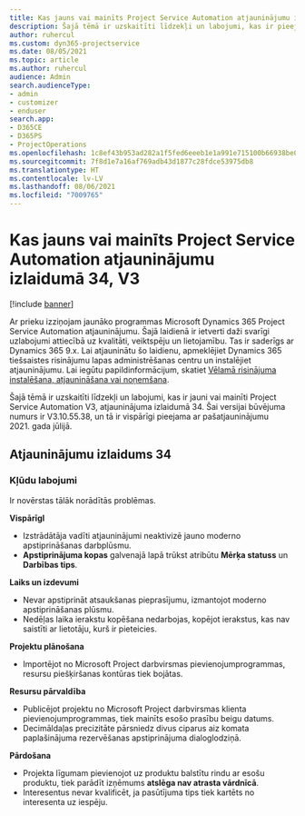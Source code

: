 ```yaml
---
title: Kas jauns vai mainīts Project Service Automation atjauninājumu izlaidumā 34, V3
description: Šajā tēmā ir uzskaitīti līdzekļi un labojumi, kas ir pieejami Project Service Automation atjauninājumu izlaidumā 34, V3.
author: ruhercul
ms.custom: dyn365-projectservice
ms.date: 08/05/2021
ms.topic: article
ms.author: ruhercul
audience: Admin
search.audienceType:
- admin
- customizer
- enduser
search.app:
- D365CE
- D365PS
- ProjectOperations
ms.openlocfilehash: 1c8ef43b953ad282a1f5fed6eeeb1e1a991e715100b66938be03b5b5f3da575e
ms.sourcegitcommit: 7f8d1e7a16af769adb43d1877c28fdce53975db8
ms.translationtype: HT
ms.contentlocale: lv-LV
ms.lasthandoff: 08/06/2021
ms.locfileid: "7009765"
---
```

# <a name="whats-new-or-changed-in-project-service-automation-update-release-34-v3"></a>Kas jauns vai mainīts Project Service Automation atjauninājumu izlaidumā 34, V3

[!include [banner](../includes/psa-now-project-operations.md)]

Ar prieku izziņojam jaunāko programmas Microsoft Dynamics 365 Project Service Automation atjauninājumu. Šajā laidienā ir ietverti daži svarīgi uzlabojumi attiecībā uz kvalitāti, veiktspēju un lietojamību. Tas ir saderīgs ar Dynamics 365 9.x. Lai atjauninātu šo laidienu, apmeklējiet Dynamics 365 tiešsaistes risinājumu lapas administrēšanas centru un instalējiet atjauninājumu. Lai iegūtu papildinformācijum, skatiet [Vēlamā risinājuma instalēšana, atjaunināšana vai noņemšana](/power-platform/admin/install-remove-preferred-solution).

Šajā tēmā ir uzskaitīti līdzekļi un labojumi, kas ir jauni vai mainīti Project Service Automation V3, atjauninājuma izlaidumā 34. Šai versijai būvējuma numurs ir V3.10.55.38, un tā ir vispārīgi pieejama ar pašatjauninājumu 2021. gada jūlijā.

## <a name="update-release-34"></a>Atjauninājumu izlaidums 34

### <a name="bug-fixes"></a>Kļūdu labojumi
Ir novērstas tālāk norādītās problēmas.

**VispārīgI**

- Izstrādātāja vadīti atjauninājumi neaktivizē jauno moderno apstiprināšanas darbplūsmu.
- **Apstiprinājuma kopas** galvenajā lapā trūkst atribūtu **Mērķa statuss** un **Darbības tips**.

**Laiks un izdevumi**

- Nevar apstiprināt atsaukšanas pieprasījumu, izmantojot moderno apstiprināšanas plūsmu.
- Nedēļas laika ierakstu kopēšana nedarbojas, kopējot ierakstus, kas nav saistīti ar lietotāju, kurš ir pieteicies.

**Projektu plānošana**

- Importējot no Microsoft Project darbvirsmas pievienojumprogrammas, resursu piešķiršanas kontūras tiek bojātas.

**Resursu pārvaldība**

- Publicējot projektu no Microsoft Project darbvirsmas klienta pievienojumprogrammas, tiek mainīts esošo prasību beigu datums.
- Decimāldaļas precizitāte pārsniedz divus ciparus aiz komata paplašinājuma rezervēšanas apstiprinājuma dialoglodziņā.

**Pārdošana**

- Projekta līgumam pievienojot uz produktu balstītu rindu ar esošu produktu, tiek parādīt izņēmums **atslēga nav atrasta vārdnīcā**.
- Interesentus nevar kvalificēt, ja pasūtījuma tips tiek kartēts no interesenta uz iespēju.
